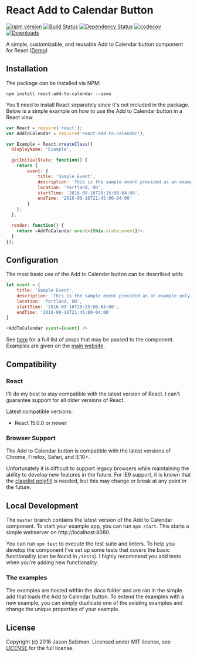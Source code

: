 # React Add to Calendar Button

[![npm version](https://badge.fury.io/js/react-add-to-calendar.svg)](https://badge.fury.io/js/react-add-to-calendar)
[![Build Status](https://travis-ci.org/jasonsalzman/react-add-to-calendar.svg?branch=master)](https://travis-ci.org/jasonsalzman/react-add-to-calendar)
[![Dependency Status](https://img.shields.io/david/peer/webcomponents/generator-element.svg?maxAge=2592000)](https://david-dm.org/jasonsalzman/react-add-to-calendar)
[![codecov](https://codecov.io/gh/jasonsalzman/react-add-to-calendar/branch/master/graph/badge.svg)](https://codecov.io/gh/jasonsalzman/react-add-to-calendar)
[![Downloads](http://img.shields.io/npm/dm/react-add-to-calendar.svg)](https://npmjs.org/package/react-add-to-calendar)

A simple, customizable, and reusable Add to Calendar button component for React ([Demo](https://jasonsalzman.github.io/react-add-to-calendar/))

## Installation

The package can be installed via NPM:

```
npm install react-add-to-calendar --save
```

You’ll need to install React separately since it's not included in the package. Below is a simple example on how to use the Add to Calendar button in a React view.

```js
var React = require('react');
var AddToCalendar = require('react-add-to-calendar');

var Example = React.createClass({
  displayName: 'Example',

  getInitialState: function() {
    return {
        event: {
            title: 'Sample Event',
            description: 'This is the sample event provided as an example only',
            location: 'Portland, OR',
            startTime: '2016-09-16T20:15:00-04:00',
            endTime: '2016-09-16T21:45:00-04:00'
        }
    };
  },

  render: function() {
    return <AddToCalendar event={this.state.event}/>;
  }
});
```

## Configuration

The most basic use of the Add to Calendar button can be described with:

```js
let event = {
    title: 'Sample Event',
    description: 'This is the sample event provided as an example only',
    location: 'Portland, OR',
    startTime: '2016-09-16T20:15:00-04:00',
    endTime: '2016-09-16T21:45:00-04:00'
}

<AddToCalendar event={event} />
```

See [here](https://github.com/jasonsalzman/react-add-to-calendar/blob/master/docs/ReactAddToCalendar.md) for a full list of props that may be passed to the component. Examples are given on the [main website](https://jasonsalzman.github.io/react-add-to-calendar).

## Compatibility

### React

I'll do my best to stay compatible with the latest version of React. I can't guarantee support for all older versions of React.

Latest compatible versions:
- React 15.0.0 or newer

### Browser Support

The Add to Calendar button is compatible with the latest versions of Chrome, Firefox, Safari, and IE10+.

Unfortunately it is difficult to support legacy browsers while maintaining the ability to develop new features in the future.  For IE9 support, it is known that the [classlist polyfill](https://www.npmjs.com/package/classlist-polyfill) is needed, but this may change or break at any point in the future.

## Local Development

The `master` branch contains the latest version of the Add to Calendar component. To start your example app, you can run `npm start`. This starts a simple webserver on http://localhost:8080.

You can run `npm test` to execute the test suite and linters. To help you develop the component I’ve set up some tests that covers the basic functionality (can be found in  `/tests`). I highly recommend you add tests when you’re adding new functionality.

### The examples
The examples are hosted within the docs folder and are ran in the simple add that loads the Add to Calendar button. To extend the examples with a new example, you can simply duplicate one of the existing examples and change the unique properties of your example.

## License

Copyright (c) 2016 Jason Salzman. Licensed under MIT license, see [LICENSE](LICENSE) for the full license.

